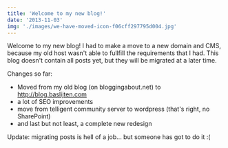 ```yaml
---
title: 'Welcome to my new blog!'
date: '2013-11-03'
img: './images/we-have-moved-icon-f06cff297795d004.jpg'
---
```


Welcome to my new blog! I had to make a move to a new domain and CMS, because my old host wasn't able to fullfill the requirements that I had. This blog doesn't contain all posts yet, but they will be migrated at a later time.

Changes so far:

- Moved from my old blog (on bloggingabout.net) to http://blog.baslijten.com
- a lot of SEO improvements
- move from telligent community server to wordpress (that's right, no SharePoint)
- and last but not least, a complete new redesign

Update: migrating posts is hell of a job... but someone has got to do it :(
